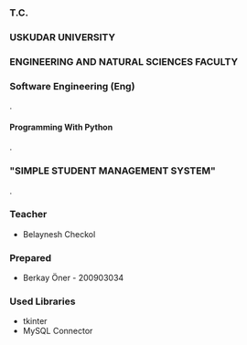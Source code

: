 ### T.C.
### USKUDAR UNIVERSITY
### ENGINEERING AND NATURAL SCIENCES FACULTY
### Software Engineering (Eng)
.
#### Programming With Python
.
### "SIMPLE STUDENT MANAGEMENT SYSTEM"
.
### Teacher

- Belaynesh Checkol


### Prepared

- Berkay Öner - 200903034


### Used Libraries

- tkinter
- MySQL Connector
